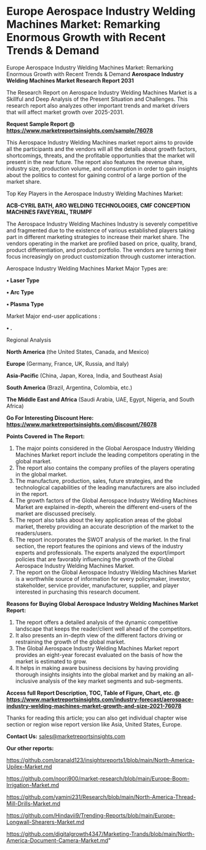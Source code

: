 # Europe Aerospace Industry Welding Machines Market: Remarking Enormous Growth with Recent Trends & Demand
Europe Aerospace Industry Welding Machines Market: Remarking Enormous Growth with Recent Trends & Demand
<strong>Aerospace Industry Welding Machines Market Research Report 2031</strong>

The Research Report on Aerospace Industry Welding Machines Market is a Skillful and Deep Analysis of the Present Situation and Challenges. This research report also analyzes other important trends and market drivers that will affect market growth over 2025-2031.

<strong>Request Sample Report @ <a href=https://www.marketreportsinsights.com/sample/76078>https://www.marketreportsinsights.com/sample/76078</a></strong>

This Aerospace Industry Welding Machines market report aims to provide all the participants and the vendors will all the details about growth factors, shortcomings, threats, and the profitable opportunities that the market will present in the near future. The report also features the revenue share, industry size, production volume, and consumption in order to gain insights about the politics to contest for gaining control of a large portion of the market share.

Top Key Players in the Aerospace Industry Welding Machines Market:

<strong>ACB-CYRIL BATH, ARO WELDING TECHNOLOGIES, CMF CONCEPTION MACHINES FAVEYRIAL, TRUMPF</strong>

The Aerospace Industry Welding Machines Industry is severely competitive and fragmented due to the existence of various established players taking part in different marketing strategies to increase their market share. The vendors operating in the market are profiled based on price, quality, brand, product differentiation, and product portfolio. The vendors are turning their focus increasingly on product customization through customer interaction.

Aerospace Industry Welding Machines Market Major Types are:

<strong>• Laser Type

• Arc Type

• Plasma Type</strong>

Market Major end-user applications :

<strong>• .</strong>

Regional Analysis

</u><strong><b>North America</b></strong> (the United States, Canada, and Mexico)

<strong><b>Europe </b></strong>(Germany, France, UK, Russia, and Italy)

<strong><b>Asia-Pacific</b></strong> (China, Japan, Korea, India, and Southeast Asia)

<strong><b>South America</b></strong> (Brazil, Argentina, Colombia, etc.)

<strong><b>The Middle East and Africa</b></strong> (Saudi Arabia, UAE, Egypt, Nigeria, and South Africa)

<strong>Go For Interesting Discount Here: <a href=https://www.marketreportsinsights.com/discount/76078>https://www.marketreportsinsights.com/discount/76078</a></strong>

<strong>Points Covered in The Report:</strong>
<ol>
  <li>The major points considered in the Global Aerospace Industry Welding Machines Market report include the leading competitors operating in the global market.</li>
  <li>The report also contains the company profiles of the players operating in the global market.</li>
  <li>The manufacture, production, sales, future strategies, and the technological capabilities of the leading manufacturers are also included in the report.</li>
  <li>The growth factors of the Global Aerospace Industry Welding Machines Market are explained in-depth, wherein the different end-users of the market are discussed precisely.</li>
  <li>The report also talks about the key application areas of the global market, thereby providing an accurate description of the market to the readers/users.</li>
  <li>The report incorporates the SWOT analysis of the market. In the final section, the report features the opinions and views of the industry experts and professionals. The experts analyzed the export/import policies that are favorably influencing the growth of the Global Aerospace Industry Welding Machines Market.</li>
  <li>The report on the Global Aerospace Industry Welding Machines Market is a worthwhile source of information for every policymaker, investor, stakeholder, service provider, manufacturer, supplier, and player interested in purchasing this research document.</li>
</ol>
<strong>Reasons for Buying Global Aerospace Industry Welding Machines Market Report:</strong>

<ol>
  <li>The report offers a detailed analysis of the dynamic competitive landscape that keeps the reader/client well ahead of the competitors.</li>
  <li>It also presents an in-depth view of the different factors driving or restraining the growth of the global market.</li>
  <li>The Global Aerospace Industry Welding Machines Market report provides an eight-year forecast evaluated on the basis of how the market is estimated to grow.</li>
  <li>It helps in making aware business decisions by having providing thorough insights insights into the global market and by making an all-inclusive analysis of the key market segments and sub-segments.</li>
</ol>
<strong>Access full Report Description, TOC, Table of Figure, Chart, etc. @ <a href=https://www.marketreportsinsights.com/industry-forecast/aerospace-industry-welding-machines-market-growth-and-size-2021-76078>https://www.marketreportsinsights.com/industry-forecast/aerospace-industry-welding-machines-market-growth-and-size-2021-76078</a></strong>


Thanks for reading this article; you can also get individual chapter wise section or region wise report version like Asia, United States, Europe.

<strong>Contact Us:</strong>
sales@marketreportsinsights.com

<strong>Our other reports:</strong>

<a href=https://github.com/pranald123/insightsreports1/blob/main/North-America-Upilex-Market.md>https://github.com/pranald123/insightsreports1/blob/main/North-America-Upilex-Market.md</a>

<a href=https://github.com/noori900/market-research/blob/main/Europe-Boom-Irrigation-Market.md>https://github.com/noori900/market-research/blob/main/Europe-Boom-Irrigation-Market.md</a>

<a href=https://github.com/yamini231/Research/blob/main/North-America-Thread-Mill-Drills-Market.md>https://github.com/yamini231/Research/blob/main/North-America-Thread-Mill-Drills-Market.md</a>

<a href=https://github.com/Hindavii9/Trending-Reports/blob/main/Europe-Longwall-Shearers-Market.md>https://github.com/Hindavii9/Trending-Reports/blob/main/Europe-Longwall-Shearers-Market.md</a>

<a href=https://github.com/digitalgrowth4347/Marketing-Trands/blob/main/North-America-Document-Camera-Market.md>https://github.com/digitalgrowth4347/Marketing-Trands/blob/main/North-America-Document-Camera-Market.md</a>"
